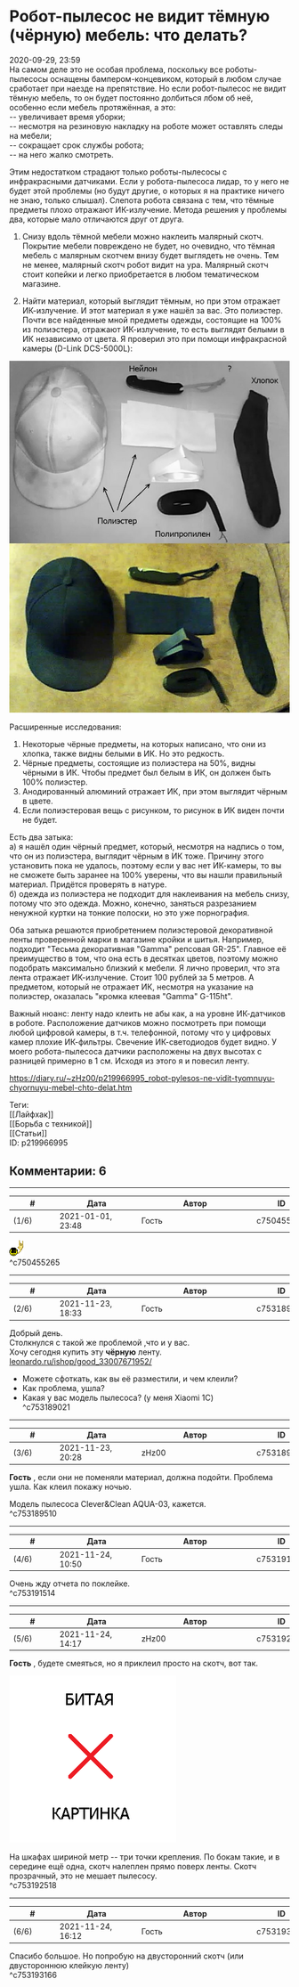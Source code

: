 Робот-пылесос не видит тёмную (чёрную) мебель: что делать?
==========================================================

  
2020-09-29, 23:59  
 На самом деле это не особая проблема, поскольку все роботы-пылесосы оснащены бампером-концевиком, который в любом случае сработает при наезде на препятствие. Но если робот-пылесос не видит тёмную мебель, то он будет постоянно долбиться лбом об неё, особенно если мебель протяжённая, а это:   
 -- увеличивает время уборки;   
 -- несмотря на резиновую накладку на роботе может оставлять следы на мебели;   
 -- сокращает срок службы робота;   
 -- на него жалко смотреть.   
   
 Этим недостатком страдают только роботы-пылесосы с инфракрасными датчиками. Если у робота-пылесоса лидар, то у него не будет этой проблемы (но будут другие, о которых я на практике ничего не знаю, только слышал). Слепота робота связана с тем, что тёмные предметы плохо отражают ИК-излучение. Метода решения у проблемы два, которые мало отличаются друг от друга.   
   
 1. Снизу вдоль тёмной мебели можно наклеить малярный скотч. Покрытие мебели повреждено не будет, но очевидно, что тёмная мебель с малярным скотчем внизу будет выглядеть не очень. Тем не менее, малярный скотч робот видит на ура. Малярный скотч стоит копейки и легко приобретается в любом тематическом магазине.   
   
 2. Найти материал, который выглядит тёмным, но при этом отражает ИК-излучение. И этот материал я уже нашёл за вас. Это полиэстер. Почти все найденные мной предметы одежды, состоящие на 100% из полиэстера, отражают ИК-излучение, то есть выглядят белыми в ИК независимо от цвета. Я проверил это при помощи инфракрасной камеры (D-Link DCS-5000L):   
   
   [![](pics/rFVvm6Bh.jpg)](https://i.imgur.com/rFVvm6B.jpg)     
   
  Расширенные исследования:   
 1. Некоторые чёрные предметы, на которых написано, что они из хлопка, также видны белыми в ИК. Но это редкость.   
 2. Чёрные предметы, состоящие из полиэстера на 50%, видны чёрными в ИК. Чтобы предмет был белым в ИК, он должен быть 100% полиэстер.   
 3. Анодированный алюминий отражает ИК, при этом выглядит чёрным в цвете.   
 4. Если полиэстеровая вещь с рисунком, то рисунок в ИК виден почти не будет.    
   
 Есть два затыка:   
 а) я нашёл один чёрный предмет, который, несмотря на надпись о том, что он из полиэстера, выглядит чёрным в ИК тоже. Причину этого установить пока не удалось, поэтому если у вас нет ИК-камеры, то вы не сможете быть заранее на 100% уверены, что вы нашли правильный материал. Придётся проверять в натуре.   
 б) одежда из полиэстера не подходит для наклеивания на мебель снизу, потому что это одежда. Можно, конечно, заняться разрезанием ненужной куртки на тонкие полоски, но это уже порнография.   
   
 Оба затыка решаются приобретением полиэстеровой декоративной ленты проверенной марки в магазине кройки и шитья. Например, подходит "Тесьма декоративная "Gamma" репсовая GR-25". Главное её преимущество в том, что она есть в десятках цветов, поэтому можно подобрать максимально близкий к мебели. Я лично проверил, что эта лента отражает ИК-излучение. Стоит 100 рублей за 5 метров. А предметом, который не отражает ИК, несмотря на указание на полиэстер, оказалась "кромка клеевая "Gamma" G-115ht".   
   
 Важный нюанс: ленту надо клеить не абы как, а на уровне ИК-датчиков в роботе. Расположение датчиков можно посмотреть при помощи любой цифровой камеры, в т.ч. телефонной, потому что у цифровых камер плохие ИК-фильтры. Свечение ИК-светодиодов будет видно. У моего робота-пылесоса датчики расположены на двух высотах с разницей примерно в 1 см. Исходя из этого я и повесил ленту.   
  
<https://diary.ru/~zHz00/p219966995_robot-pylesos-ne-vidit-tyomnuyu-chyornuyu-mebel-chto-delat.htm>  
  
Теги:  
[[Лайфхак]]  
[[Борьба с техникой]]  
[[Статьи]]  
ID: p219966995  


Комментарии: 6
--------------

  


---



|         #         |              Дата              |                     Автор                     |           ID           |
| --- | --- | --- | --- |
| (1/6) | 2021-01-01, 23:48 | Гость | c750455265 |

  
 ![:super:](pics/1352.gif)   
 ^c750455265

---



|         #         |              Дата              |                     Автор                     |           ID           |
| --- | --- | --- | --- |
| (2/6) | 2021-11-23, 18:33 | Гость | c753189021 |

  
 Добрый день.   
 Столкнулся с такой же проблемой ,что и у вас.   
 Хочу сегодня купить эту  **чёрную**  ленту.   
  [leonardo.ru/ishop/good\_33007671952/](https://leonardo.ru/ishop/good_33007671952/)    
   
 - Можете сфоткать, как вы её разместили, и чем клеили?   
 - Как проблема, ушла?   
 - Какая у вас модель пылесоса? (у меня Xiaomi 1C)   
 ^c753189021

---



|         #         |              Дата              |                     Автор                     |           ID           |
| --- | --- | --- | --- |
| (3/6) | 2021-11-23, 20:28 | zHz00 | c753189510 |

  
  **Гость**  , если они не поменяли материал, должна подойти. Проблема ушла. Как клеил покажу ночью.   
   
 Модель пылесоса Clever&Clean AQUA-03, кажется.   
 ^c753189510

---



|         #         |              Дата              |                     Автор                     |           ID           |
| --- | --- | --- | --- |
| (4/6) | 2021-11-24, 10:50 | Гость | c753191514 |

  
 Очень жду отчета по поклейке.   
 ^c753191514

---



|         #         |              Дата              |                     Автор                     |           ID           |
| --- | --- | --- | --- |
| (5/6) | 2021-11-24, 14:17 | zHz00 | c753192518 |

  
  **Гость**  , будете смеяться, но я приклеил просто на скотч, вот так.   
   
  ![](pics/6d15a6287365.jpg)    
   
 На шкафах шириной метр -- три точки крепления. По бокам такие, и в середине ещё одна, скотч налеплен прямо поверх ленты. Скотч прозрачный, это не мешает пылесосу.   
 ^c753192518

---



|         #         |              Дата              |                     Автор                     |           ID           |
| --- | --- | --- | --- |
| (6/6) | 2021-11-24, 16:12 | Гость | c753193166 |

  
 Спасибо большое. Но попробую на двусторонний скотч (или двустороннюю клейкую ленту)   
 ^c753193166